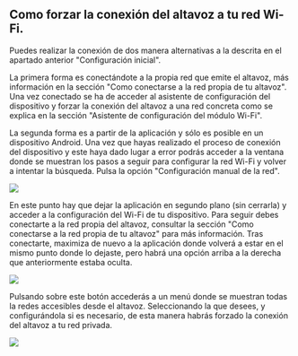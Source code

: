 ## Como forzar la conexión del altavoz a tu red Wi-Fi.

Puedes realizar la conexión de dos manera alternativas a la descrita en el apartado anterior "Configuración inicial".

La primera forma es conectándote a la propia red que emite el altavoz, más información en la sección "Como conectarse a la red propia de tu altavoz". Una vez conectado se ha de acceder al asistente de configuración del dispositivo y forzar la conexión del altavoz a una red concreta como se explica en la sección "Asistente de configuración del módulo Wi-Fi".

La segunda forma es a partir de la aplicación y sólo es posible en un dispositivo Android. Una vez que hayas realizado el proceso de conexión del dispositivo y este haya dado lugar a error podrás acceder a la ventana donde se muestran los pasos a seguir para configurar la red Wi-Fi y volver a intentar la búsqueda. Pulsa la opción "Configuración manual de la red".

![](http://static.energysistem.com/images/manuals/42677/56e83021481f5.jpg)

En este punto hay que dejar la aplicación en segundo plano (sin cerrarla) y acceder a la configuración del Wi-Fi de tu dispositivo. Para seguir debes conectarte a la red propia del altavoz, consultar la sección "Como conectarse a la red propia de tu altavoz" para más información. Tras conectarte, maximiza de nuevo a la aplicación donde volverá a estar en el mismo punto donde lo dejaste, pero habrá una opción arriba a la derecha que anteriormente estaba oculta. 

![](http://static.energysistem.com/images/manuals/42677/56ebd49756331.jpg)

Pulsando sobre este botón accederás a un menú donde se muestran todas la redes accesibles desde el altavoz. Seleccionando la que desees, y configurándola si es necesario, de esta manera habrás forzado la conexión del altavoz a tu red privada. 

![](http://static.energysistem.com/images/manuals/42677/56e8340c3843c.jpg)
